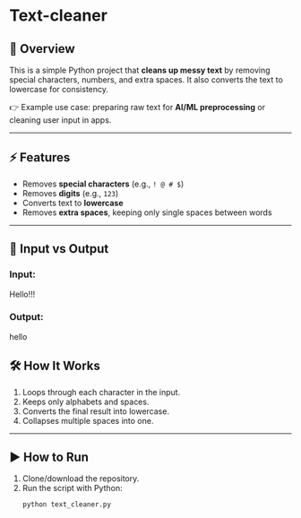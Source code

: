 # Text-cleaner

## 📌 Overview
This is a simple Python project that **cleans up messy text** by removing special characters, numbers, and extra spaces. It also converts the text to lowercase for consistency.  

👉 Example use case: preparing raw text for **AI/ML preprocessing** or cleaning user input in apps.  

---

## ⚡ Features
- Removes **special characters** (e.g., `! @ # $`)  
- Removes **digits** (e.g., `123`)  
- Converts text to **lowercase**  
- Removes **extra spaces**, keeping only single spaces between words  

---

## 🎯 Input vs Output

### Input:
Hello!!!

### Output:
hello

## 🛠️ How It Works
1. Loops through each character in the input.  
2. Keeps only alphabets and spaces.  
3. Converts the final result into lowercase.  
4. Collapses multiple spaces into one.  

---

## ▶️ How to Run
1. Clone/download the repository.  
2. Run the script with Python:  
   ```bash
   python text_cleaner.py
